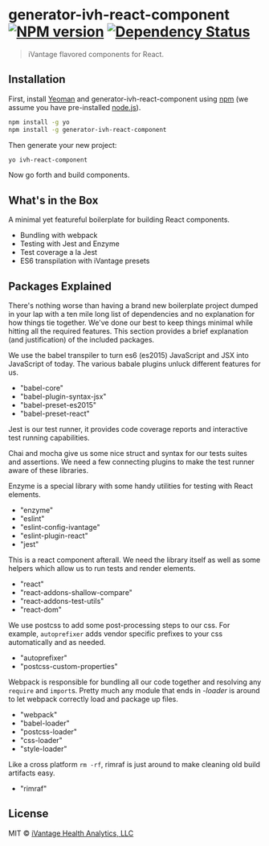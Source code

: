 # generator-ivh-react-component [![NPM version][npm-image]][npm-url] [![Dependency Status][daviddm-image]][daviddm-url]

> iVantage flavored components for React.

## Installation

First, install [Yeoman](http://yeoman.io) and generator-ivh-react-component
using [npm](https://www.npmjs.com/) (we assume you have pre-installed
[node.js](https://nodejs.org/)).

```bash
npm install -g yo
npm install -g generator-ivh-react-component
```

Then generate your new project:

```bash
yo ivh-react-component
```

Now go forth and build components.

## What's in the Box

A minimal yet featureful boilerplate for building React components.

- Bundling with webpack
- Testing with Jest and Enzyme
- Test coverage a la Jest
- ES6 transpilation with iVantage presets

## Packages Explained

There's nothing worse than having a brand new boilerplate project dumped in your
lap with a ten mile long list of dependencies and no explanation for how things
tie together. We've done our best to keep things minimal while hitting all the
required features. This section provides a brief explanation (and justification)
of the included packages.

We use the babel transpiler to turn es6 (es2015) JavaScript and JSX into
JavaScript of today. The various babale plugins unluck different features for
us.

- "babel-core"
- "babel-plugin-syntax-jsx"
- "babel-preset-es2015"
- "babel-preset-react"

Jest is our test runner, it provides code coverage reports and interactive
test running capabilities.

Chai and mocha give us some nice struct and syntax for our tests suites and
assertions. We need a few connecting plugins to make the test runner aware of
these libraries.

Enzyme is a special library with some handy utilities for testing with React
elements.

- "enzyme"
- "eslint"
- "eslint-config-ivantage"
- "eslint-plugin-react"
- "jest"

This is a react component afterall. We need the library itself as well as some
helpers which allow us to run tests and render elements.

- "react"
- "react-addons-shallow-compare"
- "react-addons-test-utils"
- "react-dom"

We use postcss to add some post-processing steps to our css. For example,
`autoprefixer` adds vendor specific prefixes to your css automatically and as
needed.

- "autoprefixer"
- "postcss-custom-properties"

Webpack is responsible for bundling all our code together and resolving
any `require` and `import`s. Pretty much any module that ends in *-loader* is
around to let webpack correctly load and package up files.

- "webpack"
- "babel-loader"
- "postcss-loader"
- "css-loader"
- "style-loader"

Like a cross platform `rm -rf`, rimraf is just around to make cleaning old build
artifacts easy.

- "rimraf"


## License

MIT © [iVantage Health Analytics, LLC](www.ivantagehealth.com)


[npm-image]: https://badge.fury.io/js/generator-ivh-react-component.svg
[npm-url]: https://npmjs.org/package/generator-ivh-react-component
[daviddm-image]: https://david-dm.org/ivantage/generator-ivh-react-component.svg?theme=shields.io
[daviddm-url]: https://david-dm.org/ivantage/generator-ivh-react-component

